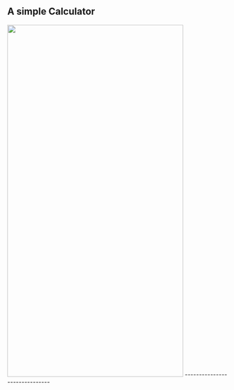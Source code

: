 
A simple Calculator
------------------------------
<img src = "https://github.com/ShimaaSaleh2002/Calculator/assets/123778598/e0a59339-8136-4875-a30e-cff5138e784a" width = 400  height = 800>
------------------------------
